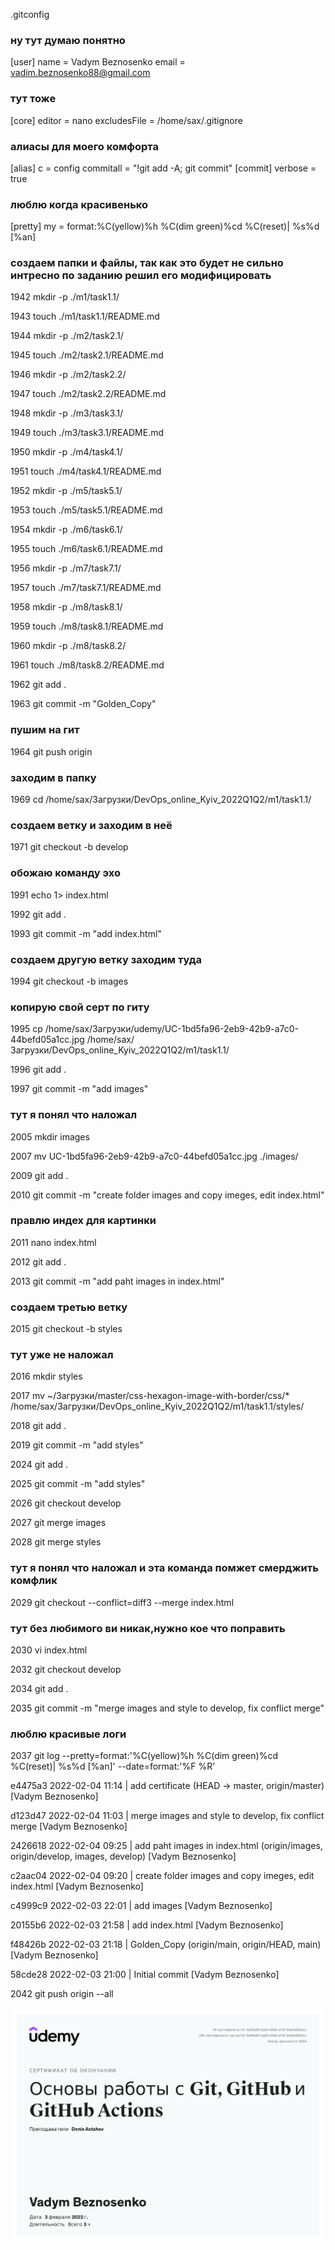 .gitconfig


### ну тут думаю понятно

[user]
        name = Vadym Beznosenko
        email = vadim.beznosenko88@gmail.com

### тут тоже


[core]
        editor = nano
        excludesFile = /home/sax/.gitignore
        
        
### алиасы для моего комфорта


[alias]
        c = config
        commitall = "!git add -A; git commit"
[commit]
        verbose = true
   
   
### люблю когда красивенько


[pretty]
        my = format:%C(yellow)%h %C(dim green)%cd %C(reset)| %s%d [%an]



### создаем папки и файлы, так как это будет не сильно интресно по заданию решил его модифицировать
1942  mkdir -p ./m1/task1.1/

 1943  touch ./m1/task1.1/README.md
 
 1944  mkdir -p ./m2/task2.1/
 
 1945  touch ./m2/task2.1/README.md
 
 1946  mkdir -p ./m2/task2.2/
 
 1947  touch ./m2/task2.2/README.md
 
 1948  mkdir -p ./m3/task3.1/
 
 1949  touch ./m3/task3.1/README.md
 
 1950  mkdir -p ./m4/task4.1/
 
 1951  touch ./m4/task4.1/README.md
 
 1952  mkdir -p ./m5/task5.1/
 
 1953  touch ./m5/task5.1/README.md
 
 1954  mkdir -p ./m6/task6.1/
 
 1955  touch ./m6/task6.1/README.md
 
 1956  mkdir -p ./m7/task7.1/
 
 1957  touch ./m7/task7.1/README.md
 
 1958  mkdir -p ./m8/task8.1/
 
 1959  touch ./m8/task8.1/README.md
 
 1960  mkdir -p ./m8/task8.2/
 
 1961  touch ./m8/task8.2/README.md
 
 1962  git add .
 
 1963  git commit -m "Golden_Copy"
 
 
 
 ### пушим на гит
 
 1964  git push origin 
 
 
 ### заходим в папку
 
 
 1969  cd /home/sax/Загрузки/DevOps_online_Kyiv_2022Q1Q2/m1/task1.1/
 
 
 ### создаем ветку и заходим в неё
 
 
 1971  git checkout -b develop
 
 
 ### обожаю команду эхо
 
 
 1991  echo 1> index.html
 
 1992  git add .
 
 1993  git commit -m "add index.html"
 
 
 ### создаем другую ветку заходим туда
 1994  git checkout -b images
 
 
 ### копирую свой серт по гиту
 
 1995  cp /home/sax/Загрузки/udemy/UC-1bd5fa96-2eb9-42b9-a7c0-44befd05a1cc.jpg /home/sax/Загрузки/DevOps_online_Kyiv_2022Q1Q2/m1/task1.1/
 
 1996  git add .
 
 1997  git commit -m "add images"
 
 
 ### тут я понял что наложал
 
 2005  mkdir images
 
 2007  mv UC-1bd5fa96-2eb9-42b9-a7c0-44befd05a1cc.jpg ./images/
 
 2009  git add .
 
 2010  git commit -m "create folder images and copy imeges, edit index.html"
 
 ### правлю индех для картинки

 2011  nano index.html 
 
 2012  git add .
 
 2013  git commit -m "add paht images in index.html"
 
 ### создаем третью ветку
 
 2015  git checkout -b styles
 
 ### тут уже не наложал
 
 2016  mkdir styles
 
 2017  mv ~/Загрузки/master/css-hexagon-image-with-border/css/* /home/sax/Загрузки/DevOps_online_Kyiv_2022Q1Q2/m1/task1.1/styles/
 
 2018  git add .
 
 2019  git commit -m "add styles"
 
 2024  git add .
 
 2025  git commit -m "add styles"
 
 2026  git checkout develop 
 
 2027  git merge images 
 
 2028  git merge styles
 
### тут я понял что наложал и эта команда помжет смерджить комфлик
 
 2029  git checkout --conflict=diff3 --merge index.html
 
 ### тут без любимого ви никак,нужно кое что поправить
 
 2030  vi index.html 
 
 2032  git checkout develop 
 
 2034  git add .
 
 2035  git commit -m "merge images and style to develop, fix conflict merge"
 
 ### люблю красивые логи
 
 2037  git log --pretty=format:'%C(yellow)%h %C(dim green)%cd %C(reset)| %s%d [%an]' --date=format:'%F %R'
 
e4475a3 2022-02-04 11:14 | add certificate (HEAD -> master, origin/master) [Vadym Beznosenko]

d123d47 2022-02-04 11:03 | merge images and style to develop, fix conflict merge [Vadym Beznosenko]

2426618 2022-02-04 09:25 | add paht images in index.html (origin/images, origin/develop, images, develop) [Vadym Beznosenko]

c2aac04 2022-02-04 09:20 | create folder images and copy imeges, edit index.html [Vadym Beznosenko]

c4999c9 2022-02-03 22:01 | add images [Vadym Beznosenko]

20155b6 2022-02-03 21:58 | add index.html [Vadym Beznosenko]

f48426b 2022-02-03 21:18 | Golden_Copy (origin/main, origin/HEAD, main) [Vadym Beznosenko]

58cde28 2022-02-03 21:00 | Initial commit [Vadym Beznosenko]

2042  git push origin --all 



 ![alt text](https://github.com/vadimbeznosenko/DevOps_online_Kyiv_2022Q1Q2/blob/master/m1/task1.1/UC-1bd5fa96-2eb9-42b9-a7c0-44befd05a1cc.jpg)

